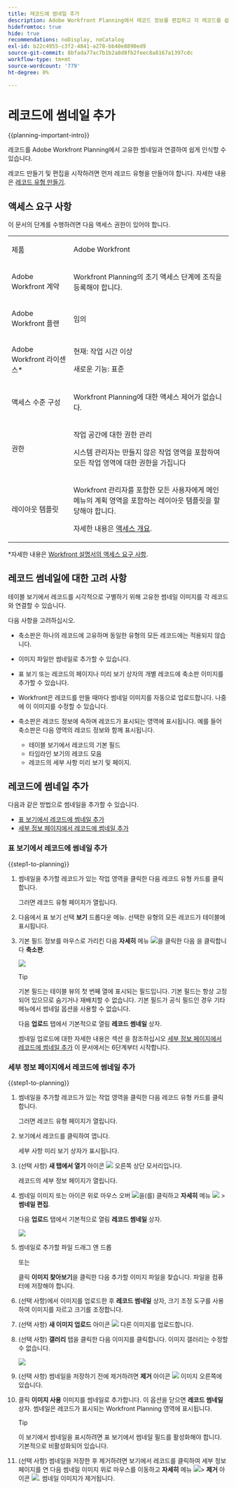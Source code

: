 ```yaml
---
title: 레코드에 썸네일 추가
description: Adobe Workfront Planning에서 레코드 정보를 편집하고 각 레코드를 쉽게 인식할 수 있도록 개별 썸네일과 연결할 수 있습니다.
hidefromtoc: true
hide: true
recommendations: noDisplay, noCatalog
exl-id: b22c4955-c3f2-4841-a278-bb40e8890ed9
source-git-commit: 8bfada77ac7b1b2a8d8fb2feec8a8167a1397cdc
workflow-type: tm+mt
source-wordcount: '779'
ht-degree: 0%

---
```


<!--update the metadata with real information-->

# 레코드에 썸네일 추가

{{planning-important-intro}}

레코드를 Adobe Workfront Planning에서 고유한 썸네일과 연결하여 쉽게 인식할 수 있습니다.

레코드 만들기 및 편집을 시작하려면 먼저 레코드 유형을 만들어야 합니다.
자세한 내용은 [레코드 유형 만들기](/help/quicksilver/planning/architecture/create-record-types.md).

## 액세스 요구 사항

<!--************double-check permissions here - asking Isk and Lilit what permissions users need for adding thumbnails-->

이 문서의 단계를 수행하려면 다음 액세스 권한이 있어야 합니다.

<table style="table-layout:auto">
 <col>
 </col>
 <col>
 </col>
 <tbody>
    <tr>
<tr>
<td>
   <p> 제품</p> </td>
   <td>
   <p> Adobe Workfront</p> </td>
  </tr>  
 <td role="rowheader"><p>Adobe Workfront 계약</p></td>
   <td>
<p>Workfront Planning의 조기 액세스 단계에 조직을 등록해야 합니다. </p>
   </td>
  </tr>
  <tr>
   <td role="rowheader"><p>Adobe Workfront 플랜</p></td>
   <td>
<p>임의</p>
   </td>
  </tr>
  <tr>
   <td role="rowheader"><p>Adobe Workfront 라이센스*</p></td>
   <td>
   <p>현재: 작업 시간 이상</p>
   <p>새로운 기능: 표준</p>  
  </td>
  </tr>

<tr>
   <td role="rowheader"><p>액세스 수준 구성</p></td>
   <td> <p>Workfront Planning에 대한 액세스 제어가 없습니다. </p>  
</td>
  </tr>
<tr>
   <td role="rowheader"><p>권한</p></td>
   <td> <p>작업 공간에 대한 권한 관리 </p>  
   <p>시스템 관리자는 만들지 않은 작업 영역을 포함하여 모든 작업 영역에 대한 권한을 가집니다</p>
</td>
  </tr>
<tr>
   <td role="rowheader"><p>레이아웃 템플릿</p></td>
   <td>  <p>Workfront 관리자를 포함한 모든 사용자에게 메인 메뉴의 계획 영역을 포함하는 레이아웃 템플릿을 할당해야 합니다. </p> <p>자세한 내용은 <a href="/help/quicksilver/planning/access/access-overview.md">액세스 개요</a>. </p>  
</td>
  </tr>

</tbody>
</table>

*자세한 내용은 [Workfront 설명서의 액세스 요구 사항](/help/quicksilver/administration-and-setup/add-users/access-levels-and-object-permissions/access-level-requirements-in-documentation.md).

## 레코드 썸네일에 대한 고려 사항

테이블 보기에서 레코드를 시각적으로 구별하기 위해 고유한 썸네일 이미지를 각 레코드와 연결할 수 있습니다.

다음 사항을 고려하십시오.

* 축소판은 하나의 레코드에 고유하며 동일한 유형의 모든 레코드에는 적용되지 않습니다.
* 이미지 파일만 썸네일로 추가할 수 있습니다.
  <!--above: when you know exactly what type of files are allowed, add the exact extensions above-->
* 표 보기 또는 레코드의 페이지나 미리 보기 상자의 개별 레코드에 축소판 이미지를 추가할 수 있습니다.
* Workfront은 레코드를 만들 때마다 썸네일 이미지를 자동으로 업로드합니다. 나중에 이 이미지를 수정할 수 있습니다.
* 축소판은 레코드 정보에 속하며 레코드가 표시되는 영역에 표시됩니다. 예를 들어 축소판은 다음 영역의 레코드 정보와 함께 표시됩니다.

   * 테이블 보기에서 레코드의 기본 필드
   * 타임라인 보기의 레코드 모음
   * 레코드의 세부 사항 미리 보기 및 페이지.

## 레코드에 썸네일 추가

다음과 같은 방법으로 썸네일을 추가할 수 있습니다.

* [표 보기에서 레코드에 썸네일 추가](#add-a-thumbnail-to-a-record-from-the-table-view)
* [세부 정보 페이지에서 레코드에 썸네일 추가](#add-a-thumbnail-to-a-record-from-the-details-page)

### 표 보기에서 레코드에 썸네일 추가

{{step1-to-planning}}

1. 썸네일을 추가할 레코드가 있는 작업 영역을 클릭한 다음 레코드 유형 카드를 클릭합니다.

   그러면 레코드 유형 페이지가 열립니다.
1. 다음에서 표 보기 선택 **보기** 드롭다운 메뉴. 선택한 유형의 모든 레코드가 테이블에 표시됩니다.
1. 기본 필드 정보를 마우스로 가리킨 다음 **자세히** 메뉴 ![](assets/more-menu.png)을 클릭한 다음 을 클릭합니다 **축소판**.

   ![](assets/record-more-menu-expanded.png)

   >[!TIP]
   >
   >   기본 필드는 테이블 뷰의 첫 번째 열에 표시되는 필드입니다. 기본 필드는 항상 고정되어 있으므로 숨기거나 재배치할 수 없습니다. 기본 필드가 공식 필드인 경우 기타 메뉴에서 썸네일 옵션을 사용할 수 없습니다.

   다음 **업로드** 탭에서 기본적으로 열림 **레코드 썸네일** 상자.

   썸네일 업로드에 대한 자세한 내용은 섹션 을 참조하십시오 [세부 정보 페이지에서 레코드에 썸네일 추가](#add-a-thumbnail-to-a-record-from-the-details-page) 이 문서에서는 6단계부터 시작합니다. <!--see if this is accurate-->

<!--
   ![](assets/record-thumbnail-box-for-upload.png) 

  *****update screen shot with correct casing****

1. Drag and drop a file to add as a thumbnail
   
   Or
   
   Click **Browse images**, then browse for an image file to add. The file must be saved on your computer. 
1. (Optional) After the image uploads in the **Record thumbnail** box, use the sizing tool to crop and resize the image.
1. (Optional) Click the **Upload new image** icon ![](assets/upload-new-image-icon.png) to upload another image. 
1. (Optional) To remove a thumbnail before it is saved, click  **Remove uploaded image** icon ![](assets/remove-image-icon.png) to the right of the image. 
1. (Optional) Click the **Gallery** tab, then click an image. The gallery of images cannot be modified.

   ![](assets/record-thumbnail-box-for-gallery.png)
1. Click **Use image** to add the image as a thumbnail. 
   This closes the **Record thumbnail** box.
   The thumbnail displays in areas of Workfront Planning where the record displays. 

   >[!TIP]
   >
   >   You must enable the Thumbnail field in the table view to display thumbnails in this view. It is disabled by default.

1. (Optional) To remove the thumbnail after it is saved, hover over the primary field and click the **More** menu ![](assets/more-menu.png)> **Thumbnail** > the **Remove** icon ![](assets/remove-image-icon.png), then click **Save changes**. -->

### 세부 정보 페이지에서 레코드에 썸네일 추가

{{step1-to-planning}}

1. 썸네일을 추가할 레코드가 있는 작업 영역을 클릭한 다음 레코드 유형 카드를 클릭합니다.

   그러면 레코드 유형 페이지가 열립니다.
1. 보기에서 레코드를 클릭하여 엽니다.

   세부 사항 미리 보기 상자가 표시됩니다.
1. (선택 사항) **새 탭에서 열기** 아이콘 ![](assets/open-details-in-a-new-tab-icon.png) 오른쪽 상단 모서리입니다.

   레코드의 세부 정보 페이지가 열립니다.
1. 썸네일 이미지 또는 아이콘 위로 마우스 오버 ![](assets/record-thumbnail-icon-on-details-page.png)을(를) 클릭하고 **자세히** 메뉴 ![](assets/more-menu.png) > **썸네일 편집**.

   다음 **업로드** 탭에서 기본적으로 열림 **레코드 썸네일** 상자.

   ![](assets/record-thumbnail-box-for-upload.png)

1. 썸네일로 추가할 파일 드래그 앤 드롭

   또는

   클릭 **이미지 찾아보기**&#x200B;을 클릭한 다음 추가할 이미지 파일을 찾습니다. 파일을 컴퓨터에 저장해야 합니다.

1. (선택 사항)에서 이미지를 업로드한 후 **레코드 썸네일** 상자, 크기 조정 도구를 사용하여 이미지를 자르고 크기를 조정합니다.
1. (선택 사항) **새 이미지 업로드** 아이콘 ![](assets/upload-new-image-icon.png) 다른 이미지를 업로드합니다.
1. (선택 사항) **갤러리** 탭을 클릭한 다음 이미지를 클릭합니다. 이미지 갤러리는 수정할 수 없습니다.

   ![](assets/record-thumbnail-box-for-gallery.png)

1. (선택 사항) 썸네일을 저장하기 전에 제거하려면 **제거** 아이콘 ![](assets/remove-image-icon.png) 이미지 오른쪽에 있습니다.

1. 클릭 **이미지 사용** 이미지를 썸네일로 추가합니다.
이 옵션을 닫으면 **레코드 썸네일** 상자.
썸네일은 레코드가 표시되는 Workfront Planning 영역에 표시됩니다.

   >[!TIP]
   >
   >   이 보기에서 썸네일을 표시하려면 표 보기에서 썸네일 필드를 활성화해야 합니다. 기본적으로 비활성화되어 있습니다.

1. (선택 사항) 썸네일을 저장한 후 제거하려면 보기에서 레코드를 클릭하여 세부 정보 페이지를 연 다음 썸네일 이미지 위로 마우스를 이동하고 **자세히** 메뉴 ![](assets/more-menu.png)> **제거** 아이콘 ![](assets/remove-image-icon.png). 썸네일 이미지가 제거됩니다.




<!--
### Generate a thumbnail for a record

{{step1-to-planning}}

1. Click the workspace for whose records you want to add thumbnails, then click the record type card. 

   This opens the record type page. 
1. Select a table view from the **View** drop-down menu. All records of the type you selected display in a table. 
1. Hover over the primary field information, click the **More** menu ![](assets/more-menu.png), then click **Thumbnail**. 

   ![](assets/record-more-menu-expanded.png)

      >[!TIP]
      >
      >   The primary field is the field that displays in the first column of a table view. The primary field is always frozen and cannot be hidden or relocated. 

   The **Record thumbnail** box opens.

(*************** update the screenshot below*************)
   ![](assets/record-thumbnail-box-for-upload.png) 

1. Click the **Generate** tab, and type a prompt describing the type of image you want to add in the space provided. 
1. Click **Generate**. 

   A set of four suggested images displays. 

1. Click an image to select it, then click **Use image**. 

   The Record thumbnail box closes and the thumbnail is attached to the record. All users who can view the records can now see the selected thumbnail. 
1. (Optional) Click the **More** menu ![](assets/more-menu.png) to the right of the record name in the table view, then click **Thumbnail**. 

   The generated image opens in the **Upload** tab where you can modify or remove it, as described in the section [Upload a thumbnail to a record](#upload-a-thumbnail-to-a-record) in this article. 
-->